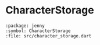# CharacterStorage

```{dartdoc}
:package: jenny
:symbol: CharacterStorage
:file: src/character_storage.dart
```


[\<\<character\>\>]: ../language/commands/character.md
[Character]: character.md
